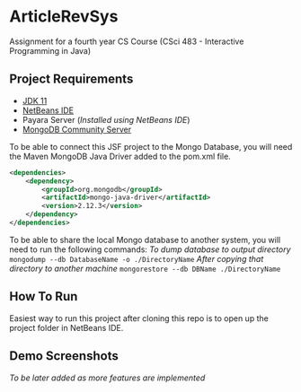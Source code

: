 # ArticleRevSys
Assignment for a fourth year CS Course (CSci 483 - Interactive Programming in Java)


## Project Requirements
- [JDK 11](https://java.com/en/)
- [NetBeans IDE](https://netbeans.apache.org/download/index.html)
- Payara Server (*Installed using NetBeans IDE*)
- [MongoDB Community Server](https://www.mongodb.com/try/download/community)

To be able to connect this JSF project to the Mongo Database, you will need the Maven MongoDB Java Driver added to the pom.xml file.
```xml
<dependencies>
    <dependency>
        <groupId>org.mongodb</groupId>
        <artifactId>mongo-java-driver</artifactId>
        <version>2.12.3</version>
    </dependency>
</dependencies>
```

To be able to share the local Mongo database to another system, you will need to run the following commands:
*To dump database to output directory*
```mongodump --db DatabaseName -o ./DirectoryName```
*After copying that directory to another machine*
```mongorestore --db DBName ./DirectoryName``` 

## How To Run
Easiest way to run this project after cloning this repo is to open up the project folder in NetBeans IDE.

## Demo Screenshots
*To be later added as more features are implemented*

